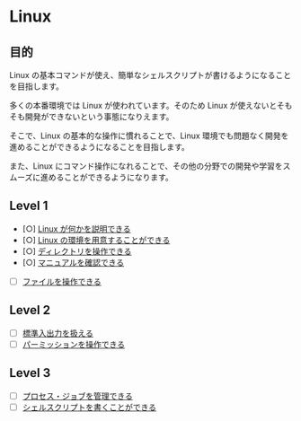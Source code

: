 # Linux

## 目的

Linux の基本コマンドが使え、簡単なシェルスクリプトが書けるようになることを目指します。

多くの本番環境では Linux が使われています。そのため Linux が使えないとそもそも開発ができないという事態になりえます。

そこで、Linux の基本的な操作に慣れることで、Linux 環境でも問題なく開発を進めることができるようになることを目指します。

また、Linux にコマンド操作になれることで、その他の分野での開発や学習をスムーズに進めることができるようになります。

## Level 1

- [○] [Linux が何かを説明できる](/quest/linux/LINUX.md)
- [○] [Linux の環境を用意することができる](/quest/linux/ENVIRONMENT.md)
- [○] [ディレクトリを操作できる](/quest/linux/DIRECTORY.md)
- [○] [マニュアルを確認できる](/quest/linux/MAN.md)
- [ ] [ファイルを操作できる](/quest/linux/FILE.md)

## Level 2

- [ ] [標準入出力を扱える](/quest/linux/STANDARD.md)
- [ ] [パーミッションを操作できる](/quest/linux/PERMISSION.md)

## Level 3

- [ ] [プロセス・ジョブを管理できる](/quest/linux/PROCESS.md)
- [ ] [シェルスクリプトを書くことができる](/quest/linux/SHELLSCRIPT.md)
